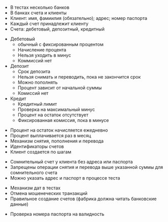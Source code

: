 + В тестах несколько банков
+ В банках счета и клиенты
+ Клиент: имя, фамиилия (обязательно); адрес; номер паспорта
+ Каждый счет принадлежит клиенту
+ Счета: дебетовый, депозитный, кредитный
* Дебетовый
	+ обычный с фиксированным процентом
	+ Начисление процента
	+ Нельзя уходить в минус
	+ Коммиссий нет
* Депозит
	+ Срок депозита
	+ Нельзя снимать и переводить, пока не закончится срок
	+ Можно пополнять
	+ Процент зависит от начальной суммы
	+ Комиссий нет
* Кредит
	+ Кредитный лимит
	+ Проверка на максимальный минус
	+ Процент на остаток отсутствует
	+ Фиксированная комиссия, пока в минусе
+ Процент на остаток начисляется ежедневно
+ Процент выплачивается раз в месяц
+ Механизм снятия, пополнения и перевода
+ Идентификаторы счетов
+ Клиент создается по шагам
- Сомнительный счет у клиента без адреса или паспорта
- Запрещены операции снятия и перевода выше указанной суммы для сомнительного счета
- Можно указать адрес и паспорт в процессе теста
+ Механизм дат в тестах
+ Отмена мошенеческих транзакций
+ Правильное создание счетов (фабрика должна читать банковские данные)

- Проверка номера паспорта на валидность
